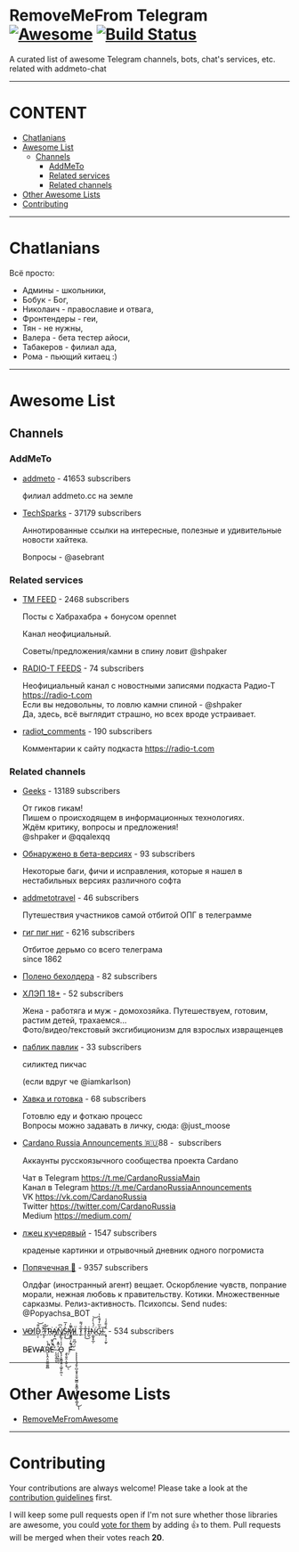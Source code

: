 # RemoveMeFrom Telegram [![Awesome](https://cdn.rawgit.com/sindresorhus/awesome/d7305f38d29fed78fa85652e3a63e154dd8e8829/media/badge.svg)](https://github.com) [![Build Status](https://travis-ci.org/ninedraft/RemoveMeFromAwesome.svg?branch=develop)](https://travis-ci.org/ninedraft/RemoveMeFromAwesome)

A curated list of awesome Telegram channels, bots, chat's services, etc. related with addmeto-chat

- - -

# CONTENT

- [Chatlanians](#chatlanians) 
- [Awesome List](#awesome-list)
  - [Channels](#channels)
    - [AddMeTo](#addmeto)
    - [Related services](#related-services)
    - [Related channels](#related-channels)
- [Other Awesome Lists](#other-awesome-lists)
- [Contributing](#contributing)

- - -

# Chatlanians

Всё просто:

* Админы - школьники,
* Бобук - Бог,
* Николаич - православие и отвага,
* Фронтендеры - геи,
* Тян - не нужны,
* Валера - бета тестер айоси,
* Табакеров - филиал ада,
* Рома - пьющий китаец :)

- - -

# Awesome List


## Channels

### AddMeTo

* [addmeto](https://t.me/addmeto) - 41653 subscribers

    филиал addmeto.сс на земле

* [TechSparks](https://t.me/techsparks) - 37179 subscribers

    Аннотированные ссылки на интересные, полезные и удивительные новости хайтека.  
      
    Вопросы - @asebrant

### Related services

* [TM FEED](https://t.me/tmfeed) - 2468 subscribers

    Посты с Хабрахабра + бонусом opennet  
      
    Канал неофициальный.  
      
    Советы/предложения/камни в спину ловит @shpaker

* [RADIO-T FEEDS](https://t.me/radiotnews) - 74 subscribers

    Неофициальный канал с новостными записями подкаста Радио-Т https://radio-t.com  
    Если вы недовольны, то ловлю камни спиной - @shpaker  
    Да, здесь, всё выглядит страшно, но всех вроде устраивает.

* [radiot_comments](https://t.me/radiot_comments) - 190 subscribers

    Комментарии к сайту подкаста https://radio-t.com

### Related channels

* [Geeks](https://t.me/g33ks) - 13189 subscribers

    От гиков гикам!  
    Пишем о происходящем в информационных технологиях.  
    Ждём критику, вопросы и предложения!  
    @shpaker и @qqalexqq

* [Обнаружено в бета-версиях](https://t.me/beta_discovered) - 93 subscribers

    Некоторые баги, фичи и исправления, которые я нашел в нестабильных версиях различного софта

* [addmetotravel](https://t.me/addmetotravel) - 46 subscribers

    Путешествия участников самой отбитой ОПГ в телеграмме

* [гиг пиг ниг](https://t.me/geekshit) - 6216 subscribers

    Отбитое дерьмо со всего телеграма   
    since 1862

* [Полено бехолдера](https://t.me/big_bad_evil_goldfish) - 82 subscribers

    

* [ХЛЭП 18+](https://t.me/happyHEP) - 52 subscribers

    Жена - работяга и муж - домохозяйка. Путешествуем, готовим, растим детей, трахаемся...  
    Фото/видео/текстовый эксгибиционизм для взрослых извращенцев

* [паблик павлик](https://t.me/publicpavlik) - 33 subscribers

    силиктед пикчас  
      
    (если вдруг че @iamkarlson)

* [Хавка и готовка](https://t.me/havka) - 68 subscribers

    Готовлю еду и фоткаю процесс  
    Вопросы можно задавать в личку, сюда: @just_moose

* [Cardano Russia Announcements 🇷🇺‏](https://t.me/CardanoRussiaAnnouncements) - 88 subscribers

    Аккаунты русскоязычного сообщества проекта Cardano  
      
    Чат в Telegram https://t.me/CardanoRussiaMain  
    Канал в Telegram https://t.me/CardanoRussiaAnnouncements  
    VK https://vk.com/CardanoRussia  
    Twitter https://twitter.com/CardanoRussia  
    Medium https://medium.com/

* [лжец кучерявый](https://t.me/elidoc0rc) - 1547 subscribers

    краденые картинки и отрывочный дневник одного погромиста

* [Попячечная 🌚](https://t.me/popyachsa) - 9357 subscribers

    Олдфаг (иностранный агент) вещает. Оскорбление чувств, попрание морали, нежная любовь к правительству. Котики. Множественные сарказмы. Релиз-активность. Психопсы. Send nudes: @Popyachsa_BOT

* [V̴O̶I̸D̴̯͕̎͊͝ ̷̢̧̓̄͝T̴̫͗̂̕Ṟ̶͘A̸̡̟̪͘N̸̨̗̎͆S̶͓͎̀̓̅͜M̵̯̬̅Ï̷ ̬Ť̷̲́͌T̷̙̖̉͜I̶̺̠͑N̷̤͚̟̟̲̦̈́̔̀̓͘͝G̷͓͒̅̓́͊̔̍͘!̴̅ ̧̟̹̦̰̙̂̓̄̄̒͑](https://t.me/hellchannel) - 534 subscribers

    B̵E̷W̶A̸Ŕ̸̙̞̭͕̤͈͚̼͈̻́̍̚̚É̶̆̂͊͘̚̕ ̨̯͉͍̯ͅ ̷̗̩̘̫̜̭̞͐͌̽O̵̢̧͕̮͇͉͍͔̲͍̙̼̤̓̾͑͋̾ͅ ̧̢͍̭̣͕̮͕͜ͅ ̤̦F̶͗͊̓̋̃̐̒̀̾͌̍̚ ͆  ̨̨̨̨̨̧̡̬̩̺͔̬̥̮̫̩̺͇̣̭̬͇͙͙͕̯̝̻͎̻͓́̈́͆̎͜ͅͅ


- - -

# Other Awesome Lists

* [RemoveMeFromAwesome](https://github.com/ninedraft/RemoveMeFromAwesome/)

- - -

# Contributing

Your contributions are always welcome! Please take a look at the [contribution guidelines](https://goo.gl) first.

I will keep some pull requests open if I'm not sure whether those libraries are awesome, you could [vote for them](https://goo.gl) by adding :+1: to them. Pull requests will be merged when their votes reach **20**.
